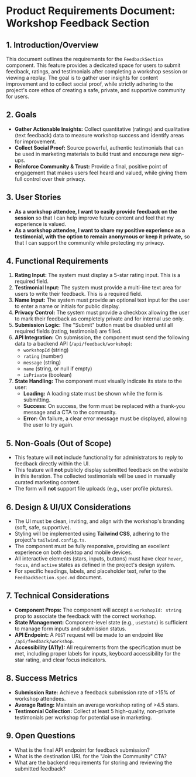 
# Product Requirements Document: Workshop Feedback Section

## 1. Introduction/Overview

This document outlines the requirements for the `FeedbackSection` component. This feature provides a dedicated space for users to submit feedback, ratings, and testimonials after completing a workshop session or viewing a replay. The goal is to gather user insights for content improvement and to collect social proof, while strictly adhering to the project's core ethos of creating a safe, private, and supportive community for users.

## 2. Goals

*   **Gather Actionable Insights:** Collect quantitative (ratings) and qualitative (text feedback) data to measure workshop success and identify areas for improvement.
*   **Collect Social Proof:** Source powerful, authentic testimonials that can be used in marketing materials to build trust and encourage new sign-ups.
*   **Reinforce Community & Trust:** Provide a final, positive point of engagement that makes users feel heard and valued, while giving them full control over their privacy.

## 3. User Stories

*   **As a workshop attendee, I want to easily provide feedback on the session** so that I can help improve future content and feel that my experience is valued.
*   **As a workshop attendee, I want to share my positive experience as a testimonial, with the option to remain anonymous or keep it private,** so that I can support the community while protecting my privacy.

## 4. Functional Requirements

1.  **Rating Input:** The system must display a 5-star rating input. This is a required field.
2.  **Testimonial Input:** The system must provide a multi-line text area for users to write their feedback. This is a required field.
3.  **Name Input:** The system must provide an optional text input for the user to enter a name or initials for public display.
4.  **Privacy Control:** The system must provide a checkbox allowing the user to mark their feedback as completely private and for internal use only.
5.  **Submission Logic:** The "Submit" button must be disabled until all required fields (rating, testimonial) are filled.
6.  **API Integration:** On submission, the component must send the following data to a backend API (`/api/feedback/workshop`):
    *   `workshopId` (string)
    *   `rating` (number)
    *   `message` (string)
    *   `name` (string, or null if empty)
    *   `isPrivate` (boolean)
7.  **State Handling:** The component must visually indicate its state to the user:
    *   **Loading:** A loading state must be shown while the form is submitting.
    *   **Success:** On success, the form must be replaced with a thank-you message and a CTA to the community.
    *   **Error:** On failure, a clear error message must be displayed, allowing the user to try again.

## 5. Non-Goals (Out of Scope)

*   This feature will **not** include functionality for administrators to reply to feedback directly within the UI.
*   This feature will **not** publicly display submitted feedback on the website in this iteration. The collected testimonials will be used in manually curated marketing content.
*   The form will **not** support file uploads (e.g., user profile pictures).

## 6. Design & UI/UX Considerations

*   The UI must be clean, inviting, and align with the workshop's branding (soft, safe, supportive).
*   Styling will be implemented using **Tailwind CSS**, adhering to the project's `tailwind.config.ts`.
*   The component must be fully responsive, providing an excellent experience on both desktop and mobile devices.
*   All interactive elements (stars, inputs, buttons) must have clear `hover`, `focus`, and `active` states as defined in the project's design system.
*   For specific headings, labels, and placeholder text, refer to the `FeedbackSection.spec.md` document.

## 7. Technical Considerations

*   **Component Props:** The component will accept a `workshopId: string` prop to associate the feedback with the correct workshop.
*   **State Management:** Component-level state (e.g., `useState`) is sufficient to manage form inputs and submission status.
*   **API Endpoint:** A `POST` request will be made to an endpoint like `/api/feedback/workshop`.
*   **Accessibility (A11y):** All requirements from the specification must be met, including proper labels for inputs, keyboard accessibility for the star rating, and clear focus indicators.

## 8. Success Metrics

*   **Submission Rate:** Achieve a feedback submission rate of >15% of workshop attendees.
*   **Average Rating:** Maintain an average workshop rating of >4.5 stars.
*   **Testimonial Collection:** Collect at least 5 high-quality, non-private testimonials per workshop for potential use in marketing.

## 9. Open Questions

*   What is the final API endpoint for feedback submission?
*   What is the destination URL for the "Join the Community" CTA?
*   What are the backend requirements for storing and reviewing the submitted feedback?

